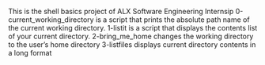 This is the shell basics project of ALX Software Engineering Internsip
0-current_working_directory is a script that prints the absolute path name of the current working directory.
1-listit is a script that displays the contents list of your current directory.
2-bring_me_home changes the working directory to the user’s home directory
3-listfiles displays current directory contents in a long format
